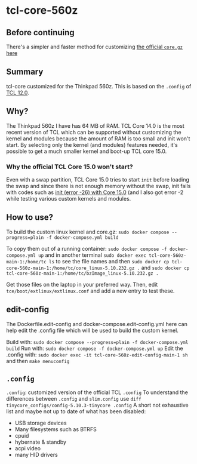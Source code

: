 # tcl-core-560z

## Before continuing
There's a simpler and faster method for customizing 
[the official `core.gz` here](https://forum.tinycorelinux.net/index.php/topic,27458.msg176935.html#msg176935)

## Summary
tcl-core customized for the Thinkpad 560z. This is based on the `.config` of 
[TCL 12.0](http://tinycorelinux.net/12.x/x86/release/src/kernel/config-5.10.3-tinycore).

## Why?
The Thinkpad 560z I have has 64 MB of RAM. TCL Core 14.0 is the most recent version of TCL which can be 
supported without customizing the kernel and modules because the amount of RAM is too small and init won't 
start. By selecting only the kernel (and modules) features needed, it's possible to get a much smaller kernel 
and boot-up TCL core 15.0.

### Why the official TCL Core 15.0 won't start?
Even with a swap partition, TCL Core 15.0 tries to start `init` before loading the swap and since there is 
not enough memory without the swap, init fails with codes such as 
[init (error -26) with Core 15.0](https://forum.tinycorelinux.net/index.php/topic,27458.0.html) (and I also
got error -2 while testing various custom kernels and modules.

## How to use?
To build the custom linux kernel and core.gz: 
`sudo docker compose --progress=plain -f docker-compose.yml build`

To copy them out of a running container: 
`sudo docker compose -f docker-compose.yml up` and in another terminal 
`sudo docker exec tcl-core-560z-main-1:/home/tc ls` to see the file names and then 
`sudo docker cp tcl-core-560z-main-1:/home/tc/core_linux-5.10.232.gz .` and 
`sudo docker cp tcl-core-560z-main-1:/home/tc/bzImage_linux-5.10.232.gz .`

Get those files on the laptop in your preferred way. 
Then, edit `tce/boot/extlinux/extlinux.conf` and add a new entry to test these.

## edit-config
The Dockerfile.edit-config and docker-compose.edit-config.yml here can help edit the .config file which will 
be used to build the custom kernel.

Build with: `sudo docker compose --progress=plain -f docker-compose.yml build`
Run with: `sudo docker compose -f docker-compose.yml up`
Edit the .config with: `sudo docker exec -it tcl-core-560z-edit-config-main-1 sh` and then `make menuconfig`

## `.config`
`.config`: customized version of the official TCL `.config`
To understand the differences between `.config` and `slim.config` use `diff tinycore_configs/config-5.10.3-tinycore .config`
A short not exhaustive list and maybe not up to date of what has been disabled:
- USB storage devices
- Many filesystems such as BTRFS
- cpuid
- hybernate & standby
- acpi video
- many HID drivers

